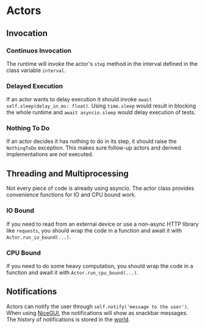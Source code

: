 # Actors

## Invocation

### Continuos Invocation

The runtime will invoke the actor's `step` method in the interval defined in the class variable `interval`.

### Delayed Execution

If an actor wants to delay execution it should invoke `await self.sleep(delay_in_ms: float)`.
Using `time.sleep` would result in blocking the whole runtime and `await asyncio.sleep` would delay execution of tests.

### Nothing To Do

If an actor decides it has nothing to do in its step, it should raise the `NothingToDo` exception.
This makes sure follow-up actors and derived implementations are not executed.

## Threading and Multiprocessing

Not every piece of code is already using asyncio.
The actor class provides convenience functions for IO and CPU bound work.

### IO Bound

If you need to read from an external device or use a non-async HTTP library like `requests`, you should wrap the code in a function and await it with `Actor.run_io_bound(...)`.

### CPU Bound

If you need to do some heavy computation, you should wrap the code in a function and await it with `Actor.run_cpu_bound(...)`.

## Notifications

Actors can notify the user through `self.notify('message to the user')`.
When using [NiceGUI](user_interface.md), the notifications will show as snackbar messages.
The history of notifications is stored in the [world](world.md#notifications).

